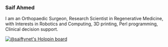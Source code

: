 ###  Saif Ahmed

I am an Orthopaedic Surgeon, Research Scientist in Regenerative Medicine, with  Interests in Robotics and Computing, 3D printing, Perl programming, Clinical decision support.


[![@saiftynet's Holopin board](https://holopin.io/api/user/board?user=saiftynet)](https://holopin.io/@saiftynet)
